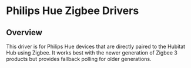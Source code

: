 # Philips Hue Zigbee Drivers

## Overview
This driver is for Philips Hue devices that are directly paired to the Hubitat Hub using Zigbee. It works best with the newer generation of Zigbee 3 products but provides fallback polling for older generations.
